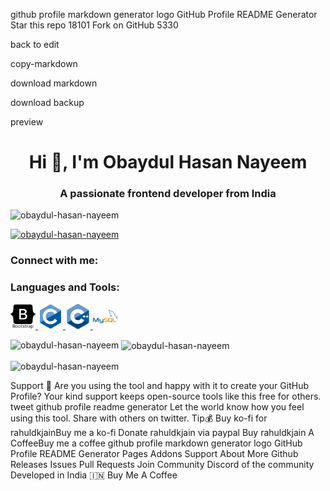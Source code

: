 github profile markdown generator logo
GitHub Profile README Generator
Star this repo
18101
Fork on GitHub
5330

back to edit

copy-markdown

download markdown

download backup

preview
<h1 align="center">Hi 👋, I'm Obaydul Hasan Nayeem</h1>
<h3 align="center">A passionate frontend developer from India</h3>

<p align="left"> <img src="https://komarev.com/ghpvc/?username=obaydul-hasan-nayeem&label=Profile%20views&color=0e75b6&style=flat" alt="obaydul-hasan-nayeem" /> </p>

<p align="left"> <a href="https://github.com/ryo-ma/github-profile-trophy"><img src="https://github-profile-trophy.vercel.app/?username=obaydul-hasan-nayeem" alt="obaydul-hasan-nayeem" /></a> </p>

<h3 align="left">Connect with me:</h3>
<p align="left">
</p>

<h3 align="left">Languages and Tools:</h3>
<p align="left"> <a href="https://getbootstrap.com" target="_blank" rel="noreferrer"> <img src="https://raw.githubusercontent.com/devicons/devicon/master/icons/bootstrap/bootstrap-plain-wordmark.svg" alt="bootstrap" width="40" height="40"/> </a> <a href="https://www.cprogramming.com/" target="_blank" rel="noreferrer"> <img src="https://raw.githubusercontent.com/devicons/devicon/master/icons/c/c-original.svg" alt="c" width="40" height="40"/> </a> <a href="https://www.w3schools.com/cpp/" target="_blank" rel="noreferrer"> <img src="https://raw.githubusercontent.com/devicons/devicon/master/icons/cplusplus/cplusplus-original.svg" alt="cplusplus" width="40" height="40"/> </a> <a href="https://www.mysql.com/" target="_blank" rel="noreferrer"> <img src="https://raw.githubusercontent.com/devicons/devicon/master/icons/mysql/mysql-original-wordmark.svg" alt="mysql" width="40" height="40"/> </a> </p>

<p><img align="left" src="https://github-readme-stats.vercel.app/api/top-langs?username=obaydul-hasan-nayeem&show_icons=true&locale=en&layout=compact" alt="obaydul-hasan-nayeem" /></p>

<p>&nbsp;<img align="center" src="https://github-readme-stats.vercel.app/api?username=obaydul-hasan-nayeem&show_icons=true&locale=en" alt="obaydul-hasan-nayeem" /></p>

<p><img align="center" src="https://github-readme-streak-stats.herokuapp.com/?user=obaydul-hasan-nayeem&" alt="obaydul-hasan-nayeem" /></p>

Support 🙏
Are you using the tool and happy with it to create your GitHub Profile?
Your kind support keeps open-source tools like this free for others.
tweet github profile readme generator
Let the world know how you feel using this tool. Share with others on twitter.
Tip💰
Buy ko-fi for rahuldkjainBuy me a ko-fi
Donate rahuldkjain via paypal
Buy rahuldkjain A CoffeeBuy me a coffee
github profile markdown generator logo
GitHub Profile README Generator
Pages
Addons
Support
About
More
Github
Releases
Issues
Pull Requests
Join Community
Discord of the community
Developed in India 🇮🇳
Buy Me A Coffee
